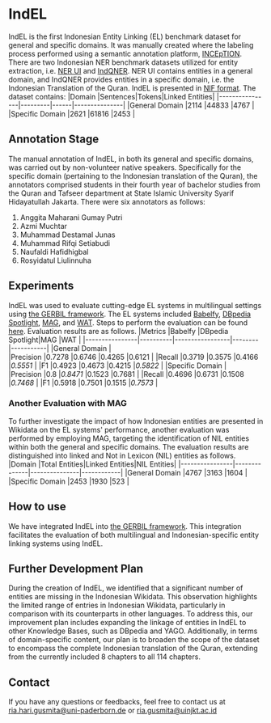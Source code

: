 # IndEL
IndEL is the first Indonesian Entity Linking (EL) benchmark dataset for general and specific domains.
It was manually created where the labeling process performed using a semantic annotation platform, [INCEpTION](https://inception-project.github.io/). 
There are two Indonesian NER benchmark datasets utilized for entity extraction, i.e. [NER UI](https://github.com/indolem/indolem/tree/main/ner/data/nerui) and [IndQNER](https://github.com/dice-group/IndQNER/tree/main/datasets). NER UI contains entities in a general domain, and IndQNER provides entities in a specific domain, i.e. the Indonesian Translation of the Quran. IndEL is presented in [NIF format](https://persistence.uni-leipzig.org/nlp2rdf/). 
The dataset contains:
|Domain          |Sentences|Tokens|Linked Entities|
|----------------|---------|------|---------------|
|General Domain  |2114     |44833 |4767		  |
|Specific Domain |2621     |61816 |2453           |


## Annotation Stage
The manual annotation of IndEL, in both its general and specific domains, was carried out by non-volunteer native speakers. Specifically for the specific domain (pertaining to the Indonesian translation of the Quran), the annotators comprised students in their fourth year of bachelor studies from the Quran and Tafseer department at State Islamic University Syarif Hidayatullah Jakarta. There were six annotators as follows: 
1. Anggita Maharani Gumay Putri
2. Azmi Muchtar
3. Muhammad Destamal Junas
4. Muhammad Rifqi Setiabudi
5. Naufaldi Hafidhigbal
6. Rosyidatul Liulinnuha 


## Experiments
IndEL was used to evaluate cutting-edge EL systems in multilingual settings using [the GERBIL framework](https://github.com/dice-group/gerbil).
The EL systems included [Babelfy](http://babelfy.org/), [DBpedia Spotlight](https://www.dbpedia-spotlight.org/), [MAG](https://github.com/dice-group/AGDISTIS), and [WAT](https://sobigdata.d4science.org/web/tagme/wat-api).
Steps to perform the evaluation can be found [here](https://github.com/dice-group/gerbil/wiki/How-to-setup-GERBIL).
Evaluation results are as follows.
|Metrics         |Babelfy   |DBpedia Spotlight|MAG     |WAT        |
|----------------|----------|-----------------|--------|-----------|
|General Domain  						   |	
|Precision       |0.7278    |0.6746           |0.4265  |0.6121     |
|Recall          |0.3719    |0.3575           |0.4166  |*0.5551*   |
|F1              |0.4923    |0.4673           |0.4215  |*0.5822*   |
|Specific Domain  						   |	
|Precision       |0.8 	    |*0.8471*         |0.1523  |0.7681     |
|Recall          |0.4696    |0.6731           |0.1508  |*0.7468*   |
|F1              |0.5918    |0.7501           |0.1515  |*0.7573*   |

### Another Evaluation with MAG
To further investigate the impact of how Indonesian entities are presented in Wikidata on the EL systems' performance, another evaluation was performed by employing MAG, targeting the identification of NIL entities within both the general and specific domains. 
The evaluation results are distinguished into linked and Not in Lexicon (NIL) entities as follows.
|Domain          |Total Entities|Linked Entities|NIL Entities|
|----------------|--------------|---------------|------------|
|General Domain  |4767          |3163		|1604        |
|Specific Domain |2453          |1930 		|523         |


## How to use
We have integrated IndEL into [the GERBIL framework](https://gerbil.aksw.org/gerbil/). This integration facilitates the evaluation of both multilingual and Indonesian-specific entity linking systems using IndEL.

## Further Development Plan
During the creation of IndEL, we identified that a significant number of entities are missing in the Indonesian Wikidata. This observation highlights the limited range of entries in Indonesian Wikidata, particularly in comparison with its counterparts in other languages. To address this, our improvement plan includes expanding the linkage of entities in IndEL to other Knowledge Bases, such as DBpedia and YAGO. Additionally, in terms of domain-specific content, our plan is to broaden the scope of the dataset to encompass the complete Indonesian translation of the Quran, extending from the currently included 8 chapters to all 114 chapters.
 
## Contact
If you have any questions or feedbacks, feel free to contact us at ria.hari.gusmita@uni-paderborn.de or ria.gusmita@uinjkt.ac.id
